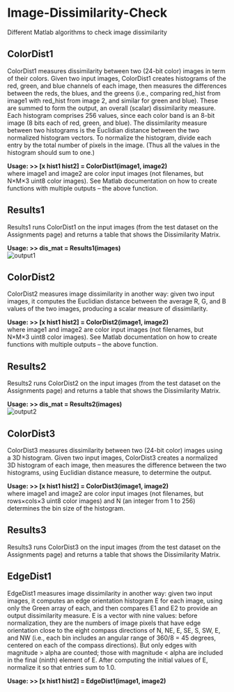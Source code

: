 # Image-Dissimilarity-Check
Different Matlab algorithms to check image dissimilarity

## ColorDist1
ColorDist1 measures dissimilarity between two (24-bit color) images in term of their colors. Given two input images, ColorDist1 creates histograms of the red, green, and blue channels of each image, then measures the differences between the reds, the blues, and the greens (i.e., comparing red_hist from image1 with red_hist from image 2, and similar for green and blue). These are summed to form the output, an overall (scalar) dissimilarity measure.  Each histogram comprises 256 values, since each color band is an 8-bit image (8 bits each of red, green, and blue). The dissimilarity measure between two histograms is the Euclidian distance between the two normalized histogram vectors. To normalize the histogram, divide each entry by the total number of pixels in the image. (Thus all the values in the histogram should sum to one.)      

**Usage: >> [x hist1 hist2] = ColorDist1(image1, image2)**     
where image1 and image2 are color input images (not filenames, but N×M×3 uint8 color images). See Matlab documentation on how to create functions with multiple outputs – the above function.    

## Results1
Results1 runs ColorDist1 on the input images (from the test dataset on the Assignments page) and returns a table that shows the Dissimilarity Matrix.     

**Usage: >> dis_mat = Results1(images)**        
![output1](https://github.com/zhanchengqian/Image-Dissimilarity-Check/blob/master/out1.png)

## ColorDist2
ColorDist2 measures image dissimilarity in another way: given two input images, it computes the Euclidian distance between the average R, G, and B values of the two images, producing a scalar measure of dissimilarity.       

**Usage: >> [x hist1 hist2] = ColorDist2(image1, image2)**     
where image1 and image2 are color input images (not filenames, but N×M×3 uint8 color images). See Matlab documentation on how to create functions with multiple outputs – the above function.    

## Results2
Results2 runs ColorDist2 on the input images (from the test dataset on the Assignments page) and returns a table that shows the Dissimilarity Matrix.     

**Usage: >> dis_mat = Results2(images)**   
![output2](https://github.com/zhanchengqian/Image-Dissimilarity-Check/blob/master/out2.png)

## ColorDist3
ColorDist3 measures dissimilarity between two (24-bit color) images using a 3D histogram. Given two input images, ColorDist3 creates a normalized 3D histogram of each image, then measures the difference between the two histograms, using Euclidian distance measure, to determine the output.

**Usage: >> [x hist1 hist2] = ColorDist3(image1, image2)**     
where image1 and image2 are color input images (not filenames, but rows×cols×3 uint8 color images) and N (an integer from 1 to 256) determines the bin size of the histogram.  

## Results3
Results3 runs ColorDist3 on the input images (from the test dataset on the Assignments page) and returns a table that shows the Dissimilarity Matrix.    

## EdgeDist1
EdgeDist1 measures image dissimilarity in another way: given two input images, it computes an edge orientation histogram E for each image, using only the Green array of each, and then compares E1 and E2 to provide an output dissimilarity measure. E is a vector with nine values: before normalization, they are the numbers of image pixels that have edge orientation close to the eight compass directions of N, NE, E, SE, S, SW, E, and NW (i.e., each bin includes an angular range of 360/8 = 45 degrees, centered on each of the compass directions). But only edges with magnitude > alpha are counted; those with magnitude < alpha are included in the final (ninth) element of E. After computing the initial values of E, normalize it so that entries sum to 1.0. 

**Usage: >> [x hist1 hist2] = EdgeDist1(image1, image2)**    


